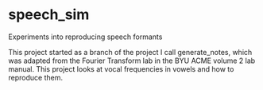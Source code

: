 # speech_sim
Experiments into reproducing speech formants

This project started as a branch of the project I call generate_notes, which was adapted from the Fourier Transform lab in the BYU ACME volume 2 lab manual. This project looks at vocal frequencies in vowels and how to reproduce them.
